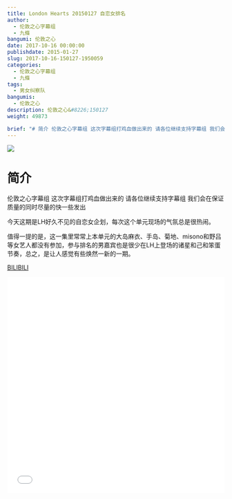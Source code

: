 ```yaml
---
title: London Hearts 20150127 自恋女排名
author: 
  - 伦敦之心字幕组
  - 九條
bangumi: 伦敦之心
date: 2017-10-16 00:00:00
publishdate: 2015-01-27
slug: 2017-10-16-150127-1950059
categories: 
  - 伦敦之心字幕组
  - 九條
tags: 
  - 男女纠察队
bangumis: 
  - 伦敦之心
description: 伦敦之心&#8226;150127
weight: 49873

brief: "# 简介 伦敦之心字幕组 这次字幕组打鸡血做出来的 请各位继续支持字幕组 我们会在保证质量的同时尽量的快一些发出 今天这期是LH好久不见的自恋女企划，每次这个单元现场的气氛总是很热闹。 值得一提的是，这一集里常常上本单元的大岛麻衣、手岛、菊地、misono和野吕等女艺人都没有参加，参与排名的男嘉宾也是很少在LH上登场的诸星和己和笨蛋节奏，总之，是让人感觉有些焕然一新的一期。"
---
```


![](https://i.imgur.com/wNU5C8t.jpg)

# 简介  
伦敦之心字幕组 这次字幕组打鸡血做出来的 请各位继续支持字幕组 我们会在保证质量的同时尽量的快一些发出


今天这期是LH好久不见的自恋女企划，每次这个单元现场的气氛总是很热闹。


值得一提的是，这一集里常常上本单元的大岛麻衣、手岛、菊地、misono和野吕等女艺人都没有参加，参与排名的男嘉宾也是很少在LH上登场的诸星和己和笨蛋节奏，总之，是让人感觉有些焕然一新的一期。




  [BILIBILI](https://www.bilibili.com/video/av1950059/)


<div class="vcontainer">  <iframe class='video' src="//www.bilibili.com/blackboard/player.html?aid=1950059" width="100%" height="500" frameborder="0" allowfullscreen="allowfullscreen"></iframe></div>
